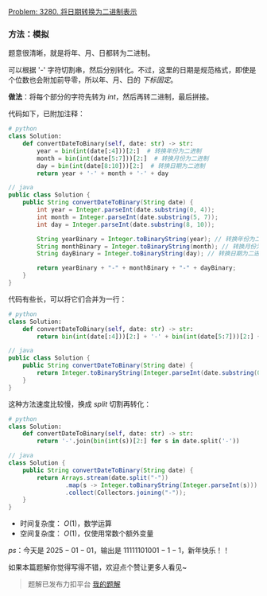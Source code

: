 [Problem: 3280. 将日期转换为二进制表示](https://leetcode.cn/problems/convert-date-to-binary/description/)

### 方法：模拟

题意很清晰，就是将年、月、日都转为二进制。

可以根据 '-' 字符切割串，然后分别转化。不过，这里的日期是规范格式，即使是个位数也会附加前导零，所以年、月、日的 *下标固定*。

**做法**：将每个部分的字符先转为 $int$，然后再转二进制，最后拼接。

代码如下，已附加注释：

```Python
# python
class Solution:
    def convertDateToBinary(self, date: str) -> str:
        year = bin(int(date[:4]))[2:]  # 转换年份为二进制
        month = bin(int(date[5:7]))[2:]  # 转换月份为二进制
        day = bin(int(date[8:10]))[2:]  # 转换日期为二进制
        return year + '-' + month + '-' + day
```

```Java
// java
public class Solution {
    public String convertDateToBinary(String date) {
        int year = Integer.parseInt(date.substring(0, 4));
        int month = Integer.parseInt(date.substring(5, 7));
        int day = Integer.parseInt(date.substring(8, 10));

        String yearBinary = Integer.toBinaryString(year); // 转换年份为二进制
        String monthBinary = Integer.toBinaryString(month); // 转换月份为二进制
        String dayBinary = Integer.toBinaryString(day); // 转换日期为二进制

        return yearBinary + "-" + monthBinary + "-" + dayBinary;
    }
}
```

代码有些长，可以将它们合并为一行：

```Python
# python
class Solution:
    def convertDateToBinary(self, date: str) -> str:
        return bin(int(date[:4]))[2:] + '-' + bin(int(date[5:7]))[2:] + '-' + bin(int(date[8:10]))[2:]
```

```Java
// java
public class Solution {
    public String convertDateToBinary(String date) {
        return Integer.toBinaryString(Integer.parseInt(date.substring(0, 4))) + "-" + Integer.toBinaryString(Integer.parseInt(date.substring(5, 7))) + "-" + Integer.toBinaryString(Integer.parseInt(date.substring(8, 10)));
    }
}
```

这种方法速度比较慢，换成 $split$ 切割再转化：

```Python
# python
class Solution:
    def convertDateToBinary(self, date: str) -> str:
        return '-'.join(bin(int(s))[2:] for s in date.split('-'))
```

```Java
// java
class Solution {
    public String convertDateToBinary(String date) {
        return Arrays.stream(date.split("-"))
                .map(s -> Integer.toBinaryString(Integer.parseInt(s)))
                .collect(Collectors.joining("-"));
    }
}
```

- 时间复杂度： $O(1)$，数学运算
- 空间复杂度： $O(1)$，仅使用常数个额外变量

$ps$：今天是 $2025-01-01$，输出是 $11111101001-1-1$，新年快乐！！

如果本篇题解你觉得写得不错，欢迎点个赞让更多人看见~

> 题解已发布力扣平台 [我的题解](https://leetcode.cn/problems/convert-date-to-binary/solutions/3035735/mo-ni-san-chong-xie-fa-yi-xing-liu-xin-n-op2d/)
